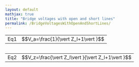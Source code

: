 ```yaml
---
layout: default
mathjax: true
title: "Bridge voltages with open and short lines"
permalink: /BridgeVoltagesWithOpenAndShortLines/
---
```



<div class='equation'>
  <table style='border:none;'><tr><td style='border:none;'>Eq1</td><td style='border:none;'>$$V_a=\frac{1}{\vert Z_l+1\vert }$$</td></tr></table>
</div>
<div  style='float:left'>
  <table style='border:none;'><tr><td style='border:none;'>Eq2</td> <td style='border:none;'>$$V_z=\frac{\vert Z_l\vert }{\vert Z_l+1\vert }$$</td></tr></table>
</div>


<div  style='clear:both'></div>
